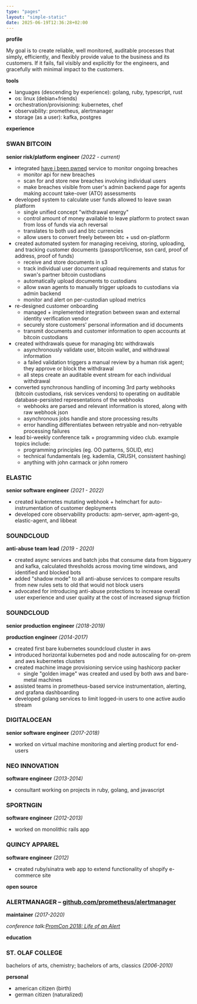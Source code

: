 ```yaml
---
type: "pages"
layout: "simple-static"
date: 2025-06-19T12:36:28+02:00
---
```


**profile**

My goal is to create reliable, well monitored, auditable processes that simply, efficiently, and flexibly provide value to the business and its customers. If it fails, fail visibly and explicitly for the engineers, and gracefully with minimal impact to the customers.

**tools**

- languages (descending by experience): golang, ruby, typescript, rust
- os: linux (debian+friends)
- orchestration/provisioning: kubernetes, chef
- observability: prometheus, alertmanager
- storage (as a user): kafka, postgres

**experience**

### **SWAN BITCOIN**

**senior risk/platform engineer** *(2022 \- current)*

* integrated [have i been pwned](https://haveibeenpwned.com) service to monitor ongoing breaches
  * monitor api for new breaches
  * scan for and store new breaches involving individual users
  * make breaches visible from user's admin backend page for agents making account take-over (ATO) assessments
* developed system to calculate user funds allowed to leave swan platform
  * single unified concept "withdrawal energy"
  * control amount of money available to leave platform to protect swan from loss of funds via ach reversal
  * translates to both usd and btc currencies
  * allow users to convert freely between btc + usd on-platform
* created automated system for managing receiving, storing, uploading, and tracking customer documents (passport/license, ssn card, proof of address, proof of funds)
  * receive and store documents in s3
  * track individual user document upload requirements and status for swan's partner bitcoin custodians
  * automatically upload documents to custodians
  * allow swan agents to manually trigger uploads to custodians via admin backend
  * monitor and alert on per-custodian upload metrics
* re-designed customer onboarding
  * managed \+ implemented integration between swan and external identity verification vendor
  * securely store customers' personal information and id documents
  * transmit documents and customer information to open accounts at bitcoin custodians
* created withdrawals queue for managing btc withdrawals
  * asynchronously validate user, bitcoin wallet, and withdrawal information
  * a failed validation triggers a manual review by a human risk agent; they approve or block the withdrawal
  * all steps create an auditable event stream for each individual withdrawal
* converted synchronous handling of incoming 3rd party webhooks (bitcoin custodians, risk services vendors) to operating on auditable database-persisted representations of the webhooks
  * webhooks are parsed and relevant information is stored, along with raw webhook json
  * asynchronous jobs handle and store processing results
  * error handling differentiates between retryable and non-retryable processing failures
* lead bi-weekly conference talk \+ programming video club. example topics include:
  * programming principles (eg. OO patterns, SOLID, etc)
  * technical fundamentals (eg. kademlia, CRUSH, consistent hashing)
  * anything with john carmack or john romero

### **ELASTIC**

**senior software engineer** *(2021 \- 2022\)*

* created kubernetes mutating webhook \+ helmchart for auto-instrumentation of customer deployments
* developed core observability products: apm-server, apm-agent-go, elastic-agent, and libbeat

### **SOUNDCLOUD**

**anti-abuse team lead** *(2019 \- 2020\)*

* created async services and batch jobs that consume data from bigquery and kafka, calculated thresholds across moving time windows, and identified and blocked bots
* added "shadow mode" to all anti-abuse services to compare results from new rules sets to old that would not block users
* advocated for introducing anti-abuse protections to increase overall user experience and user quality at the cost of increased signup friction

### **SOUNDCLOUD**

**senior production engineer** *(2018-2019)*

**production engineer** *(2014-2017)*

* created first bare kubernetes soundcloud cluster in aws
* introduced horizontal kubernetes pod and node autoscaling for on-prem and aws kubernetes clusters
* created machine image provisioning service using hashicorp packer
  * single "golden image" was created and used by both aws and bare-metal machines
* assisted teams in prometheus-based service instrumentation, alerting, and grafana dashboarding
* developed golang services to limit logged-in users to one active audio stream

### **DIGITALOCEAN**

**senior software engineer** *(2017-2018)*

* worked on virtual machine monitoring and alerting product for end-users

### **NEO INNOVATION**

**software engineer** *(2013-2014)*

* consultant working on projects in ruby, golang, and javascript

### **SPORTNGIN**

**software engineer** *(2012-2013)*

* worked on monolithic rails app

### **QUINCY APPAREL**

**software engineer** *(2012)*

* created ruby/sinatra web app to extend functionality of shopify e-commerce site

**open source**

### **ALERTMANAGER – [github.com/prometheus/alertmanager](http://github.com/prometheus/alertmanager)**

**maintainer** *(2017-2020)*

*conference talk:[PromCon 2018: Life of an Alert](https://youtu.be/PUdjca23Qa4)*

**education**

### **ST. OLAF COLLEGE**

bachelors of arts, chemistry; bachelors of arts, classics *(2006-2010)*

**personal**

* american citizen (birth)
* german citizen (naturalized)

